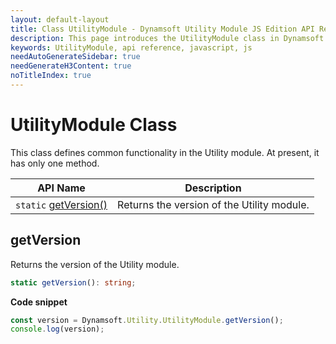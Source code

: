 ```yaml
---
layout: default-layout
title: Class UtilityModule - Dynamsoft Utility Module JS Edition API Reference
description: This page introduces the UtilityModule class in Dynamsoft Utility Module JS Edition.
keywords: UtilityModule, api reference, javascript, js
needAutoGenerateSidebar: true
needGenerateH3Content: true
noTitleIndex: true
---
```

<!--v1.0.20 -- added  on 11/28/2023-->

# UtilityModule Class

This class defines common functionality in the Utility module. At present, it has only one method.

| API Name                             | Description                                |
| ------------------------------------ | ------------------------------------------ |
| `static` [getVersion()](#getversion) | Returns the version of the Utility module. |

## getVersion

Returns the version of the Utility module.

```typescript
static getVersion(): string;
```

**Code snippet**

```javascript
const version = Dynamsoft.Utility.UtilityModule.getVersion();
console.log(version);
```
